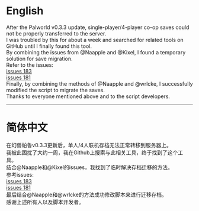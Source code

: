 # English
After the Palworld v0.3.3 update, single-player/4-player co-op saves could not be properly transferred to the server.  
I was troubled by this for about a week and searched for related tools on GitHub until I finally found this tool.  
By combining the issues from @Naapple and @Kixel, I found a temporary solution for save migration.  
Refer to the issues:    
[issues 183](https://github.com/xNul/palworld-host-save-fix/issues/183)    
[issues 181](https://github.com/xNul/palworld-host-save-fix/issues/181)    
Finally, by combining the methods of @Naapple and @wrlcke, I successfully modified the script to migrate the saves.  
Thanks to everyone mentioned above and to the script developers.  

***  

# 简体中文  
在幻兽帕鲁v0.3.3更新后，单人/4人联机存档无法正常转移到服务器上。  
我被此困扰了大约一周，我在Github上搜索与此相关工具，终于找到了这个工具。  
结合@Naapple和@Kixel的issues，我找到了临时解决存档迁移的方法。  
参考issues:  
[issues 183](https://github.com/xNul/palworld-host-save-fix/issues/183)  
[issues 181](https://github.com/xNul/palworld-host-save-fix/issues/181)  
最后结合@Naapple和@wrlcke的方法成功修改脚本来进行迁移存档。  
感谢上述所有人以及脚本开发者。  
